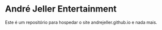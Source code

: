 # André Jeller Entertainment
Este é um repositório para hospedar o site andrejeller.github.io e nada mais.
